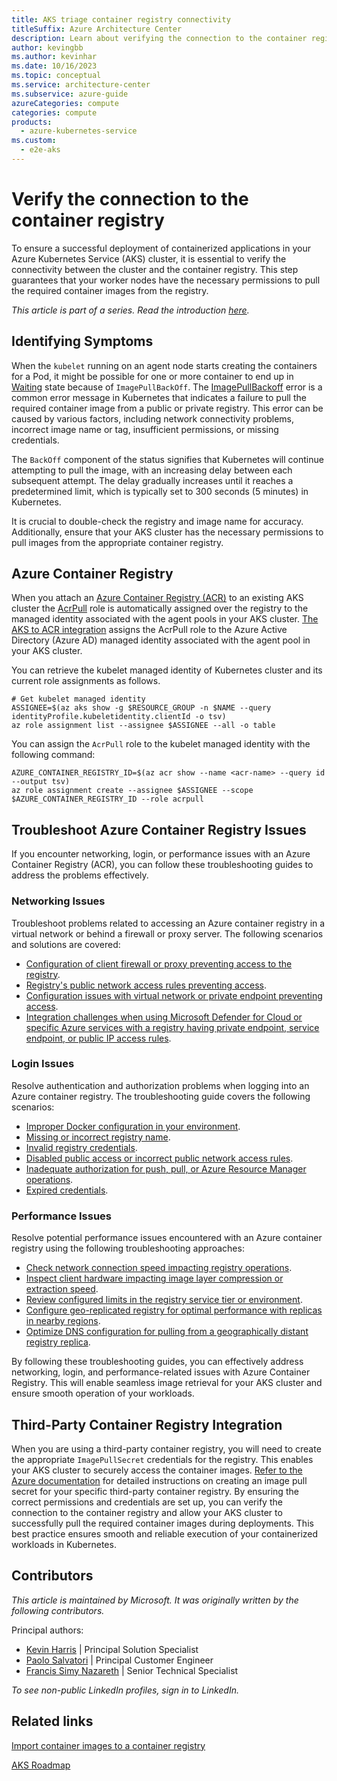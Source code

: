 ```yaml
---
title: AKS triage container registry connectivity
titleSuffix: Azure Architecture Center
description: Learn about verifying the connection to the container registry, as part of a triage step for Azure Kubernetes Service (AKS) clusters.
author: kevingbb
ms.author: kevinhar
ms.date: 10/16/2023
ms.topic: conceptual
ms.service: architecture-center
ms.subservice: azure-guide
azureCategories: compute
categories: compute
products:
  - azure-kubernetes-service
ms.custom:
  - e2e-aks
---
```


# Verify the connection to the container registry

To ensure a successful deployment of containerized applications in your Azure Kubernetes Service (AKS) cluster, it is essential to verify the connectivity between the cluster and the container registry. This step guarantees that your worker nodes have the necessary permissions to pull the required container images from the registry.

_This article is part of a series. Read the introduction [here](aks-triage-practices.md)._

## Identifying Symptoms

When the `kubelet` running on an agent node starts creating the containers for a Pod, it might be possible for one or more container to end up in [Waiting](https://kubernetes.io/docs/concepts/workloads/pods/pod-lifecycle/#container-state-waiting) state because of `ImagePullBackOff`. The [ImagePullBackoff](https://kubernetes.io/docs/concepts/containers/images/#imagepullbackoff) error is a common error message in Kubernetes that indicates a failure to pull the required container image from a public or private registry. This error can be caused by various factors, including network connectivity problems, incorrect image name or tag, insufficient permissions, or missing credentials.

The `BackOff` component of the status signifies that Kubernetes will continue attempting to pull the image, with an increasing delay between each subsequent attempt. The delay gradually increases until it reaches a predetermined limit, which is typically set to 300 seconds (5 minutes) in Kubernetes.

It is crucial to double-check the registry and image name for accuracy. Additionally, ensure that your AKS cluster has the necessary permissions to pull images from the appropriate container registry.

## Azure Container Registry

When you attach an [Azure Container Registry (ACR)](/azure/container-registry/container-registry-intro) to an existing AKS cluster the [AcrPull](/azure/container-registry/container-registry-roles?tabs=azure-cli) role is automatically assigned over the registry to the managed identity associated with the agent pools in your AKS cluster. [The AKS to ACR integration](/azure/aks/cluster-container-registry-integration?tabs=azure-cli) assigns the AcrPull role to the Azure Active Directory (Azure AD) managed identity associated with the agent pool in your AKS cluster.

You can retrieve the kubelet managed identity of Kubernetes cluster and its current role assignments as follows.

```azurecli-interactive
# Get kubelet managed identity
ASSIGNEE=$(az aks show -g $RESOURCE_GROUP -n $NAME --query identityProfile.kubeletidentity.clientId -o tsv)
az role assignment list --assignee $ASSIGNEE --all -o table
```

You can assign the `AcrPull` role to the kubelet managed identity with the following command:

```azurecli-interactive
AZURE_CONTAINER_REGISTRY_ID=$(az acr show --name <acr-name> --query id --output tsv)
az role assignment create --assignee $ASSIGNEE --scope $AZURE_CONTAINER_REGISTRY_ID --role acrpull
```

## Troubleshoot Azure Container Registry Issues

If you encounter networking, login, or performance issues with an Azure Container Registry (ACR), you can follow these troubleshooting guides to address the problems effectively.

### Networking Issues

Troubleshoot problems related to accessing an Azure container registry in a virtual network or behind a firewall or proxy server. The following scenarios and solutions are covered:

- [Configuration of client firewall or proxy preventing access to the registry](/azure/container-registry/container-registry-troubleshoot-access#configure-client-firewall-access).
- [Registry's public network access rules preventing access](/azure/container-registry/container-registry-troubleshoot-access#configure-public-access-to-registry).
- [Configuration issues with virtual network or private endpoint preventing access](/azure/container-registry/container-registry-troubleshoot-access#configure-vnet-access).
- [Integration challenges when using Microsoft Defender for Cloud or specific Azure services with a registry having private endpoint, service endpoint, or public IP access rules](/azure/container-registry/container-registry-troubleshoot-access#configure-service-access).

### Login Issues

Resolve authentication and authorization problems when logging into an Azure container registry. The troubleshooting guide covers the following scenarios:

- [Improper Docker configuration in your environment](/azure/container-registry/container-registry-troubleshoot-login#check-docker-configuration).
- [Missing or incorrect registry name](/azure/container-registry/container-registry-troubleshoot-login#specify-correct-registry-name).
- [Invalid registry credentials](/azure/container-registry/container-registry-troubleshoot-login#confirm-credentials-to-access-registry).
- [Disabled public access or incorrect public network access rules](/azure/container-registry/container-registry-troubleshoot-access#configure-public-access-to-registry).
- [Inadequate authorization for push, pull, or Azure Resource Manager operations](/azure/container-registry/container-registry-troubleshoot-login#confirm-credentials-are-authorized-to-access-registry).
- [Expired credentials](/azure/container-registry/container-registry-troubleshoot-login#check-that-credentials-arent-expired).

### Performance Issues

Resolve potential performance issues encountered with an Azure container registry using the following troubleshooting approaches:

- [Check network connection speed impacting registry operations](/azure/container-registry/container-registry-troubleshoot-performance#check-expected-network-speed).
- [Inspect client hardware impacting image layer compression or extraction speed](/azure/container-registry/container-registry-troubleshoot-performance#check-client-hardware).
- [Review configured limits in the registry service tier or environment](/azure/container-registry/container-registry-troubleshoot-performance#review-configured-limits).
- [Configure geo-replicated registry for optimal performance with replicas in nearby regions](/azure/container-registry/container-registry-troubleshoot-performance#configure-geo-replicated-registry).
- [Optimize DNS configuration for pulling from a geographically distant registry replica](/azure/container-registry/container-registry-troubleshoot-performance#configure-dns-for-geo-replicated-registry).

By following these troubleshooting guides, you can effectively address networking, login, and performance-related issues with Azure Container Registry. This will enable seamless image retrieval for your AKS cluster and ensure smooth operation of your workloads.

## Third-Party Container Registry Integration

When you are using a third-party container registry, you will need to create the appropriate `ImagePullSecret` credentials for the registry. This enables your AKS cluster to securely access the container images. [Refer to the Azure documentation](/azure/container-registry/container-registry-auth-kubernetes#create-an-image-pull-secret) for detailed instructions on creating an image pull secret for your specific third-party container registry. By ensuring the correct permissions and credentials are set up, you can verify the connection to the container registry and allow your AKS cluster to successfully pull the required container images during deployments. This best practice ensures smooth and reliable execution of your containerized workloads in Kubernetes.

## Contributors

*This article is maintained by Microsoft. It was originally written by the following contributors.*

Principal authors:

- [Kevin Harris](https://www.linkedin.com/in/kevbhar) | Principal Solution Specialist
- [Paolo Salvatori](https://www.linkedin.com/in/paolo-salvatori) | Principal Customer Engineer
- [Francis Simy Nazareth](https://www.linkedin.com/in/francis-simy-nazereth-971440a) | Senior Technical Specialist

*To see non-public LinkedIn profiles, sign in to LinkedIn.*

## Related links

[Import container images to a container registry](/azure/container-registry/container-registry-import-images)

[AKS Roadmap](https://aka.ms/aks/roadmap)
